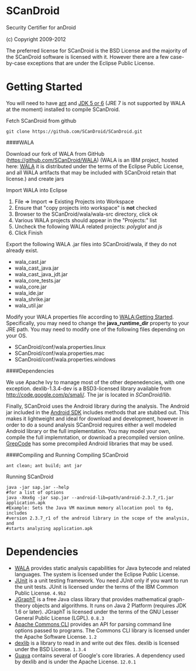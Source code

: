 SCanDroid
=========
Security Certiﬁer for anDroid

(c) Copyright 2009-2012

The preferred license for SCanDroid is the BSD License and the majority of the SCanDroid software is licensed with it.  However there are a few case-by-case exceptions that are under the Eclipse Public License.

Getting Started
===============
You will need to have [ant](http://ant.apache.org/) and [JDK 5 or 6](http://www.oracle.com/technetwork/java/javase/downloads/index.html) (JRE 7 is not supported by WALA at the moment) installed to compile SCanDroid.

Fetch SCanDroid from github
```
git clone https://github.com/SCanDroid/SCanDroid.git
```

####WALA 

Download our fork of WALA from GitHub
(https://github.com/SCanDroid/WALA) (WALA is an IBM project, hosted
here:
[WALA](http://wala.sourceforge.net/wiki/index.php/UserGuide:Accessing_WALA_Using_Git)
it is distributed under the terms of the Eclipse Public License, and
all WALA artifacts that may be included with SCanDroid retain that
license.)  and create jars

Import WALA into Eclipse

1. File => Import => Existing Projects into Workspace
2. Ensure that "copy projects into workspace" is __not__ checked
3. Browser to the SCanDroid/wala/wala-src directory, click ok
4. Various WALA projects should appear in the "Projects:" list
5. Uncheck the following WALA related projects:  _polyglot_ and _js_
6. Click Finish

Export the following WALA .jar files into SCanDroid/wala, if they do
not already exist.
- wala_cast.jar
- wala_cast_java.jar
- wala_cast_java_jdt.jar
- wala_core_tests.jar
- wala_core.jar
- wala_ide.jar
- wala_shrike.jar
- wala_util.jar

Modify your WALA properties file according to [WALA:Getting Started](http://wala.sourceforge.net/wiki/index.php/UserGuide:Getting_Started#Configuring_WALA_properties).  Specifically, you may need to change the **java_runtime_dir** property to your JRE path.  You may need to modify one of the following files depending on your OS.
- SCanDroid/conf/wala.properties.linux
- SCanDroid/conf/wala.properties.mac
- SCanDroid/conf/wala.properties.windows

####Dependencies

We use Apache Ivy to manage most of the other depenedencies, with one
exception.  dexlib-1.3.4-dev is a BSD3-licensed library available from
http://code.google.com/p/smali/.  The jar is located in
_SCanDroid/lib_.

Finally, SCanDroid uses the Android library during the analysis.  The
Android jar included in the [Android SDK](developer.android.com/sdk)
includes methods that are stubbed out.  This makes it lightweight and
ideal for download and development, however in order to do a sound
analysis SCanDroid requires either a well modeled Android library or
the full implementation.  You may model your own, compile the full
implemntation, or download a precompiled version
online. [GrepCode](http://grepcode.com/project/repository.grepcode.com/java/ext/com.google.android/android/)
has some precompiled Android libraries that may be used.

####Compiling and Running
Compiling SCanDroid
```
ant clean; ant build; ant jar
```
Running SCanDroid
```
java -jar sap.jar --help
#for a list of options
java -Xmx6g -jar sap.jar --android-lib=path/android-2.3.7_r1.jar application.apk
#Example: Sets the Java VM maximum memory allocation pool to 6g, includes 
#version 2.3.7_r1 of the android library in the scope of the analysis, and 
#starts analyzing application.apk
```


Dependencies
============
- [WALA](http://wala.sourceforge.net) provides static analysis capabilities for Java bytecode and related languages.  The system is licensed under the Eclipse Public License.
- [JUnit](http://www.junit.org) is a unit testing framework. You need JUnit only if you want to run the unit tests.  JUnit is licensed under the terms of the IBM Common Public License. `4.9b2`
- [JGraphT](http://jgrapht.org) is a free Java class library that provides mathematical graph-theory objects and algorithms. It runs on Java 2 Platform (requires JDK 1.6 or later). JGraphT is licensed under the terms of the GNU Lesser General Public License (LGPL). `0.8.3`
- [Apache Commons CLI](http://commons.apache.org/cli) provides an API for parsing command line options passed to programs. The Commons CLI library is licensed under the Apache Software License. `1.2`
- [dexlib](http://code.google.com/p/smali) is a library to read in and write out dex files. dexlib is licensed under the BSD License. `1.3.4`
- [Guava](http://code.google.com/p/guava-libraries/) contains several of Google's core libraries. A dependency used by dexlib and is under the Apache License. `12.0.1`
